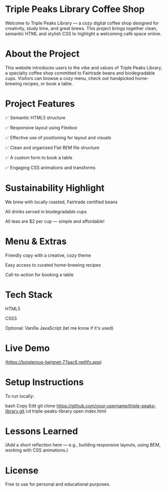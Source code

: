 # Triple Peaks Library Coffee Shop

Welcome to Triple Peaks Library — a cozy digital coffee shop designed for creativity, study time, and great brews. This project brings together clean, semantic HTML and stylish CSS to highlight a welcoming café space online.

# About the Project

This website introduces users to the vibe and values of Triple Peaks Library, a specialty coffee shop committed to Fairtrade beans and biodegradable cups. Visitors can browse a cozy menu, check out handpicked home-brewing recipes, or book a table.

# Project Features

✅ Semantic HTML5 structure

✅ Responsive layout using Flexbox

✅ Effective use of positioning for layout and visuals

✅ Clean and organized Flat BEM file structure

✅ A custom form to book a table

✅ Engaging CSS animations and transforms

# Sustainability Highlight

We brew with locally roasted, Fairtrade certified beans

All drinks served in biodegradable cups

All teas are $2 per cup — simple and affordable!

# Menu & Extras

Friendly copy with a creative, cozy theme

Easy access to curated home-brewing recipes

Call-to-action for booking a table

# Tech Stack

HTML5

CSS3

Optional: Vanilla JavaScript (let me know if it's used)

# Live Demo

(https://boisterous-beignet-77aac6.netlify.app)

# Setup Instructions

To run locally:

bash
Copy
Edit
git clone https://github.com/your-username/triple-peaks-library.git
cd triple-peaks-library
open index.html

# Lessons Learned

(Add a short reflection here — e.g., building responsive layouts, using BEM, working with CSS animations.)

# License

Free to use for personal and educational purposes.
